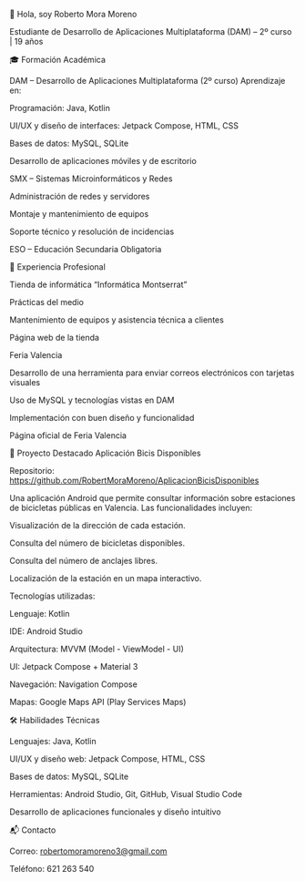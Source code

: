👋 Hola, soy Roberto Mora Moreno

Estudiante de Desarrollo de Aplicaciones Multiplataforma (DAM) – 2º curso | 19 años

🎓 Formación Académica

DAM – Desarrollo de Aplicaciones Multiplataforma (2º curso)
Aprendizaje en:

Programación: Java, Kotlin

UI/UX y diseño de interfaces: Jetpack Compose, HTML, CSS

Bases de datos: MySQL, SQLite

Desarrollo de aplicaciones móviles y de escritorio

SMX – Sistemas Microinformáticos y Redes

Administración de redes y servidores

Montaje y mantenimiento de equipos

Soporte técnico y resolución de incidencias

ESO – Educación Secundaria Obligatoria

💼 Experiencia Profesional

Tienda de informática “Informática Montserrat”

Prácticas del medio

Mantenimiento de equipos y asistencia técnica a clientes

Página web de la tienda

Feria Valencia

Desarrollo de una herramienta para enviar correos electrónicos con tarjetas visuales

Uso de MySQL y tecnologías vistas en DAM

Implementación con buen diseño y funcionalidad

Página oficial de Feria Valencia

📱 Proyecto Destacado
Aplicación Bicis Disponibles

Repositorio: https://github.com/RobertMoraMoreno/AplicacionBicisDisponibles

Una aplicación Android que permite consultar información sobre estaciones de bicicletas públicas en Valencia. Las funcionalidades incluyen:

Visualización de la dirección de cada estación.

Consulta del número de bicicletas disponibles.

Consulta del número de anclajes libres.

Localización de la estación en un mapa interactivo.

Tecnologías utilizadas:

Lenguaje: Kotlin

IDE: Android Studio

Arquitectura: MVVM (Model - ViewModel - UI)

UI: Jetpack Compose + Material 3

Navegación: Navigation Compose

Mapas: Google Maps API (Play Services Maps)

🛠️ Habilidades Técnicas

Lenguajes: Java, Kotlin

UI/UX y diseño web: Jetpack Compose, HTML, CSS

Bases de datos: MySQL, SQLite

Herramientas: Android Studio, Git, GitHub, Visual Studio Code

Desarrollo de aplicaciones funcionales y diseño intuitivo

📬 Contacto

Correo: robertomoramoreno3@gmail.com

Teléfono: 621 263 540

